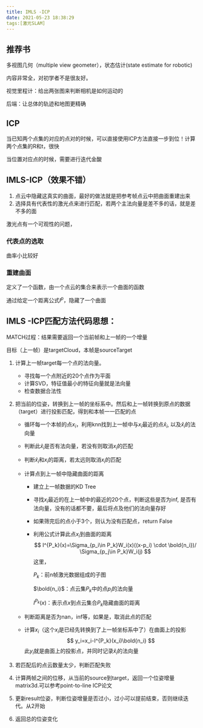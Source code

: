 ```yaml
---
title: IMLS -ICP
date: 2021-05-23 18:38:29
tags:[激光SLAM]
---
```


## 推荐书

多视图几何（multiple view geometer），状态估计(state estimate for robotic)

内容非常全，对初学者不是很友好。



视觉里程计：给出两张图来判断相机是如何运动的

后端：让总体的轨迹和地图更精确

## ICP

当已知两个点集的对应的点对的时候，可以直接使用ICP方法直接一步到位！计算两个点集的R和t，很快



当位置对应点的时候，需要进行迭代金酸



## IMLS-ICP（效果不错）

1. 点云中隐藏这真实的曲面，最好的做法就是把参考帧点云中把曲面重建出来
2. 选择具有代表性的激光点来进行匹配，若两个主法向量是差不多的话，就是差不多的面

激光点有一个可观性的问题，



### 代表点的选取

曲率小比较好



### 重建曲面

定义了一个函数，由一个点云的集合来表示一个曲面的函数 

通过给定一个距离公式$I^p$，隐藏了一个曲面



## IMLS -ICP匹配方法代码思想：

MATCH过程：结果需要返回一个当前帧和上一帧的一个增量

目标（上一帧）是targetCloud，本帧是sourceTarget



1. 计算上一帧target每一个点的法向量。

   - 寻找每一个点附近的20个点作为平面
   - 计算SVD，特征值最小的特征向量就是法向量
   - 检查数据合法性

2. 把当前的位姿，转换到上一帧的坐标系中。然后和上一帧转换到原点的数据（target）进行投影匹配，得到和本帧一一匹配的点

   - 循环每一个本帧的点$x_i$，利用knn找到上一帧中与$x_i$最近的点$\hat{x}_i$, 以及$\hat{x}_i$的法向量

   - 判断此$\hat{x}_i$是否有法向量，若没有则取消$x_i$的匹配

   - 判断$\hat{x}_i$和$x_i$的距离，若太远则取消$x_i$的匹配

   - 计算点到上一帧中隐藏曲面的距离

     - 建立上一帧数据的KD Tree

     - 寻找$x_i$最近的在上一帧中的最近的20个点，判断这些是否为inf, 是否有法向量，没有的话都不要，最后将点及他们的法向量存好

     - 如果筛完后的点小于3个，则认为没有匹配点，return False

     - 利用公式计算此点$x_i$到曲面的距离
       $$
       I^{P_k}(x)=\Sigma_{p_i\in P_k}W_i(x)((x-p_i) \cdot \bold{n_i})/ \Sigma_{p_j\in P_k}W_i(j)
       $$
       这里，

       $P_k$：前n帧激光数据组成的子图

       $\bold{n_i}$：点云集$P_k$中的点$p_i$的法向量

       $I^{P_k}(x)$：表示点$x$到点云集合$P_k$隐藏曲面的距离

       

   - 判断距离是否为nan，inf等，如果是，取消此点的匹配

   - 计算$x_i$（这个$x_i$是已经先转换到了上一帧坐标系中了）在曲面上的投影
     $$
     y_i=x_i-I^{P_k}(x_i)\bold{n_i}
     $$
     此$y_i$就是曲面上的投影点，并同时记录$\hat{x}_i$的法向量

3. 若匹配后的点云数量太少，判断匹配失败
4. 计算两帧之间的位移，从当前的source到target，返回一个位姿增量matrix3d.可以参考point-to-line ICP论文
5. 更新result位姿，判断位姿增量是否过小，过小可以提前结束，否则继续迭代。从2开始
6. 返回总的位姿变化



